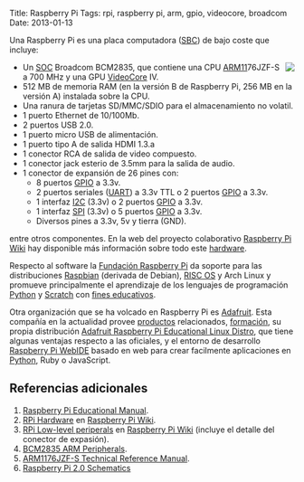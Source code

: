 Title: Raspberry Pi
Tags: rpi, raspberry pi, arm, gpio, videocore, broadcom
Date: 2013-01-13

Una Raspberry Pi es una placa computadora ([SBC]) de bajo coste que incluye:

<img src="http://upload.wikimedia.org/wikipedia/commons/thumb/3/3d/RaspberryPi.jpg/320px-RaspberryPi.jpg" style="float:right;margin:0 0px 10px 0">

 * Un [SOC] Broadcom BCM2835, que contiene una CPU [ARM11]76JZF-S a 700 MHz y
una GPU [VideoCore] IV.
 * 512 MB de memoria RAM (en la versión B de Raspberry Pi, 256 MB en la versión A)
instalada sobre la CPU.
 * Una ranura de tarjetas SD/MMC/SDIO para el almacenamiento no volatil.
 * 1 puerto Ethernet de 10/100Mb.
 * 2 puertos USB 2.0.
 * 1 puerto micro USB de alimentación.
 * 1 puerto tipo A de salida HDMI 1.3.a
 * 1 conector RCA de salida de video compuesto.
 * 1 conector jack esterio de 3.5mm para la salida de audio.
 * 1 conector de expansión de 26 pines con:
    * 8 puertos [GPIO] a 3.3v.
    * 2 puertos seriales ([UART]) a 3.3v TTL o 2 puertos [GPIO] a 3.3v.
    * 1 interfaz [I2C] (3.3v) o 2 puertos [GPIO] a 3.3v.
    * 1 interfaz [SPI] (3.3v) o 5 puertos [GPIO] a 3.3v.
    * Diversos pines a 3.3v, 5v y tierra (GND).

entre otros componentes. En la web del proyecto colaborativo [Raspberry Pi Wiki]
hay disponible más información sobre todo este [hardware].
    
Respecto al software la [Fundación Raspberry Pi] da soporte para las distribuciones
[Raspbian] (derivada de Debian), [RISC OS](http://es.wikipedia.org/wiki/RISC_OS)
y Arch Linux y promueve principalmente el aprendizaje de los lenguajes de
programación [Python] y [Scratch] con [fines educativos](http://www.raspberrypi.org/archives/2965).

Otra organización que se ha volcado en Raspberry Pi es [Adafruit]. Esta compañía
en la actualidad provee [productos](https://www.adafruit.com/raspberrypi) relacionados,
[formación](http://learn.adafruit.com/category/raspberry-pi), su propia
distribución [Adafruit Raspberry Pi Educational Linux Distro](http://learn.adafruit.com/adafruit-raspberry-pi-educational-linux-distro),
que tiene algunas ventajas respecto a las oficiales, y el
entorno de desarrollo [Raspberry Pi WebIDE](http://learn.adafruit.com/webide/)
basado en web para crear facilmente aplicaciones en [Python], Ruby o JavaScript.

## Referencias adicionales

 1. [Raspberry Pi Educational Manual](http://downloads.raspberrypi.org/Raspberry_Pi_Education_Manual.pdf).
 1. [RPi Hardware] en [Raspberry Pi Wiki].
 1. [RPi Low-level periperals](http://elinux.org/RPi_Low-level_peripherals) en [Raspberry Pi Wiki] (incluye el detalle del conector de expasión).
 1. [BCM2835 ARM Peripherals](http://www.raspberrypi.org/wp-content/uploads/2012/02/BCM2835-ARM-Peripherals.pdf).
 1. [ARM1176JZF-S Technical Reference Manual](http://infocenter.arm.com/help/topic/com.arm.doc.ddi0301h/DDI0301H_arm1176jzfs_r0p7_trm.pdf).
 1. [Raspberry Pi 2.0 Schematics](http://www.raspberrypi.org/wp-content/uploads/2012/10/Raspberry-Pi-R2.0-Schematics-Issue2.2_027.pdf)

[SBC]: http://en.wikipedia.org/wiki/Single-board_computer "Single-board Computer"
[SOC]: http://es.wikipedia.org/wiki/System_on_a_chip "System on a Chip"
[ARM11]: http://en.wikipedia.org/wiki/ARM11 "ARM11"
[VideoCore]: http://en.wikipedia.org/wiki/VideoCore "VideoCore"
[GPIO]: http://en.wikipedia.org/wiki/General_Purpose_Input/Output "General-Purpose Input/Output"
[UART]: http://es.wikipedia.org/wiki/Universal_Asynchronous_Receiver-Transmitter "Universal Asynchronous Receiver-Transmitter"
[I2C]: http://es.wikipedia.org/wiki/I2C "I²C (Inter-Integrated Circuit)"
[SPI]: http://es.wikipedia.org/wiki/SPI "Serial Peripheral Interface"
[hardware]: http://elinux.org/RPi_Hardware "RPi Hardware"
[RPi Hardware]: http://elinux.org/RPi_Hardware "RPi Hardware"
[Raspberry Pi Wiki]: http://elinux.org/RPi_Hub "RPi Hub"
[Fundación Raspberry Pi]: http://www.raspberrypi.org/about "Raspberry Pi Foundation"
[Scratch]: http://es.wikipedia.org/wiki/Scratch_(lenguaje_de_programaci%C3%B3n) "Lenguage de programación Scratch"
[Python]: http://es.wikipedia.org/wiki/Python "Lenguage de programación Python"
[Raspbian]: http://www.raspbian.org/ "Raspbian"
[RISC OS]: http://es.wikipedia.org/wiki/RISC_OS "RISC OS"
[Adafruit]: http://www.adafruit.com/blog/category/raspberry-pi/ "Adafruit - Raspberry Pi"